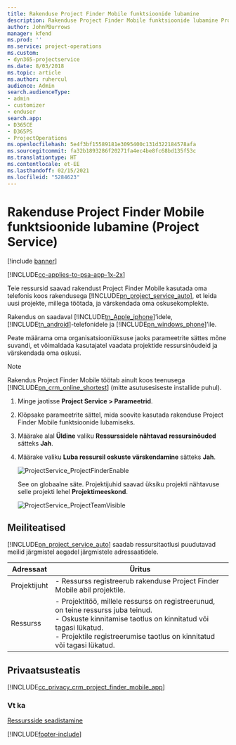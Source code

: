 ```yaml
---
title: Rakenduse Project Finder Mobile funktsioonide lubamine
description: Rakenduse Project Finder Mobile funktsioonide lubamine Project Service'i jaoks
author: JohnPBurrows
manager: kfend
ms.prod: ''
ms.service: project-operations
ms.custom:
- dyn365-projectservice
ms.date: 8/03/2018
ms.topic: article
ms.author: ruhercul
audience: Admin
search.audienceType:
- admin
- customizer
- enduser
search.app:
- D365CE
- D365PS
- ProjectOperations
ms.openlocfilehash: 5e4f3bf15589181e3095400c131d322184578afa
ms.sourcegitcommit: fa32b1893286f20271fa4ec4be8fc68bd135f53c
ms.translationtype: HT
ms.contentlocale: et-EE
ms.lasthandoff: 02/15/2021
ms.locfileid: "5284623"
---
```

# <a name="enable-project-finder-mobile-app-features-project-service"></a>Rakenduse Project Finder Mobile funktsioonide lubamine (Project Service)

[!include [banner](../includes/psa-now-project-operations.md)]

[!INCLUDE[cc-applies-to-psa-app-1x-2x](../includes/cc-applies-to-psa-app-1x-2x.md)]

Teie ressursid saavad rakendust Project Finder Mobile kasutada oma telefonis koos rakendusega [!INCLUDE[pn_project_service_auto](../includes/pn-project-service-auto.md)], et leida uusi projekte, millega töötada, ja värskendada oma oskusekomplekte.  
  
 Rakendus on saadaval [!INCLUDE[tn_Apple_iphone](../includes/tn-apple-iphone.md)]’idele, [!INCLUDE[tn_android](../includes/tn-android.md)]-telefonidele ja [!INCLUDE[pn_windows_phone](../includes/pn-windows-phone.md)]’ile.  
    
 Peate määrama oma organisatsiooniüksuse jaoks parameetrite sättes mõne suvandi, et võimaldada kasutajatel vaadata projektide ressursinõudeid ja värskendada oma oskusi.
  
> [!NOTE]
>  Rakendus Project Finder Mobile töötab ainult koos teenusega [!INCLUDE[pn_crm_online_shortest](../includes/pn-crm-online-shortest.md)] (mitte asutusesiseste installide puhul).  
  
1. Minge jaotisse **Project Service > Parameetrid**.  
  
2. Klõpsake parameetrite sättel, mida soovite kasutada rakenduse Project Finder Mobile funktsioonide lubamiseks.  
  
3. Määrake alal **Üldine** valiku **Ressurssidele nähtavad ressursinõuded** sätteks **Jah**.  
  
4. Määrake valiku **Luba ressursil oskuste värskendamine** sätteks **Jah**.  
  
   ![ProjectService_ProjectFinderEnable](../psa/media/project-service-project-finder-enable.png "ProjectService_ProjectFinderEnable")  
  
   See on globaalne säte. Projektijuhid saavad üksiku projekti nähtavuse selle projekti lehel **Projektimeeskond**.  
  
   ![ProjectService_ProjectTeamVisible](../psa/media/project-service-project-team-visible.png "ProjectService_ProjectTeamVisible")  
  
## <a name="email-notifications"></a>Meiliteatised  
 [!INCLUDE[pn_project_service_auto](../includes/pn-project-service-auto.md)] saadab ressursitaotlusi puudutavad meilid järgmistel aegadel järgmistele adressaatidele.  
  
|Adressaat|Üritus|  
|---------------|-----------|  
|Projektijuht|- Ressurss registreerub rakenduse Project Finder Mobile abil projektile.|  
|Ressurss|- Projektitöö, millele ressurss on registreerunud, on teine ressurss juba teinud.<br />- Oskuste kinnitamise taotlus on kinnitatud või tagasi lükatud.<br />- Projektile registreerumise taotlus on kinnitatud või tagasi lükatud.|  
  
## <a name="privacy-notice"></a>Privaatsusteatis  
 [!INCLUDE[cc_privacy_crm_project_finder_mobile_app](../includes/cc-privacy-crm-project-finder-mobile-app.md)]  
  
### <a name="see-also"></a>Vt ka  
 [Ressursside seadistamine](../psa/set-up-resources.md)


[!INCLUDE[footer-include](../includes/footer-banner.md)]